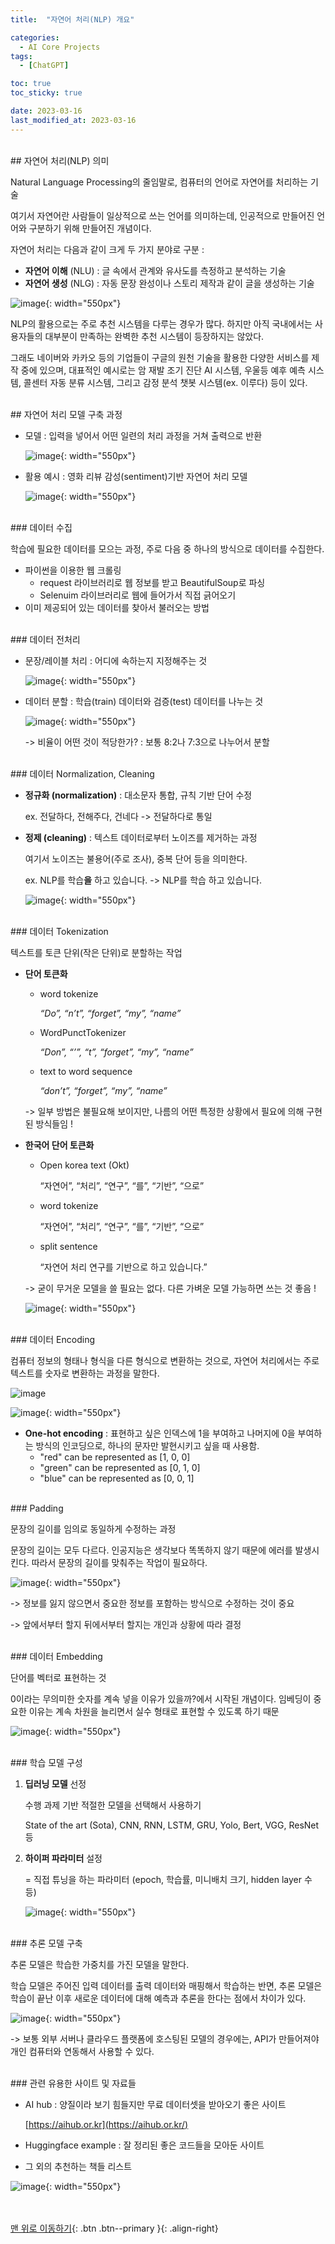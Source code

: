 ```yaml
---
title:  "자연어 처리(NLP) 개요" 

categories:
  - AI Core Projects
tags:
  - [ChatGPT]

toc: true
toc_sticky: true

date: 2023-03-16
last_modified_at: 2023-03-16
---
```



<br/> 
## 자연어 처리(NLP) 의미

Natural Language Processing의 줄임말로, 컴퓨터의 언어로 자연어를 처리하는 기술

여기서 자연어란 사람들이 일상적으로 쓰는 언어를 의미하는데, 인공적으로 만들어진 언어와 구분하기 위해 만들어진 개념이다. 

자연어 처리는 다음과 같이 크게 두 가지 분야로 구분 :

- **자연어 이해** (NLU) : 글 속에서 관계와 유사도를 측정하고 분석하는 기술
- **자연어 생성** (NLG) : 자동 문장 완성이나 스토리 제작과 같이 글을 생성하는 기술

![image](https://user-images.githubusercontent.com/86834982/225531368-937f548f-c05a-405c-93ca-91b904ef92a8.png){: width="550px"}  

NLP의 활용으로는 주로 추천 시스템을 다루는 경우가 많다. 하지만 아직 국내에서는 사용자들의 대부분이 만족하는 완벽한 추천 시스템이 등장하지는 않았다. 

그래도 네이버와 카카오 등의 기업들이 구글의 원천 기술을 활용한 다양한 서비스를 제작 중에 있으며, 대표적인 예시로는 암 재발 조기 진단 AI 시스템, 우울등 예후 예측 시스템, 콜센터 자동 분류 시스템, 그리고 감정 분석 챗봇 시스템(ex. 이루다) 등이 있다. 



<br/>   
## 자연어 처리 모델 구축 과정

- 모델 : 입력을 넣어서 어떤 일련의 처리 과정을 거쳐 출력으로 반환
    
    ![image](https://user-images.githubusercontent.com/86834982/225531433-f26d9e65-9509-4d82-b99b-0e6cd553470e.png){: width="550px"}  
    

- 활용 예시 : 영화 리뷰 감성(sentiment)기반 자연어 처리 모델
    
    ![image](https://user-images.githubusercontent.com/86834982/225531438-5d107a35-2508-4815-8bb8-d438a8e5b5c7.png){: width="550px"}  
    


<br/> 
### 데이터 수집

학습에 필요한 데이터를 모으는 과정, 주로 다음 중 하나의 방식으로 데이터를 수집한다.

- 파이썬을 이용한 웹 크롤링 
    - request 라이브러리로 웹 정보를 받고 BeautifulSoup로 파싱
    - Selenuim 라이브러리로 웹에 들어가서 직접 긁어오기 
- 이미 제공되어 있는 데이터를 찾아서 불러오는 방법


<br/> 
### 데이터 전처리

- 문장/레이블 처리 : 어디에 속하는지 지정해주는 것
    
    ![image](https://user-images.githubusercontent.com/86834982/225531858-2215d70f-c19f-4540-ad4f-30b4f6f0dc54.png){: width="550px"}  
    
- 데이터 분할 : 학습(train) 데이터와 검증(test) 데이터를 나누는 것
    
    ![image](https://user-images.githubusercontent.com/86834982/225531863-5666ae2a-316a-47c4-a990-f4dc02b71e8b.png){: width="550px"}  
    
    -> 비율이 어떤 것이 적당한가? : 보통 8:2나 7:3으로 나누어서 분할 
    
<br/> 
### 데이터 Normalization, Cleaning

- **정규화 (normalization)** : 대소문자 통합, 규칙 기반 단어 수정
    
    ex. 전달하다, 전해주다, 건네다 -> 전달하다로 통일 
    

- **정제 (cleaning)** : 텍스트 데이터로부터 노이즈를 제거하는 과정
    
    여기서 노이즈는 불용어(주로 조사), 중복 단어 등을 의미한다. 
    
    ex. NLP를 학습**을** 하고 있습니다. -> NLP를 학습 하고 있습니다.
    
    ![image](https://user-images.githubusercontent.com/86834982/225532318-df309b0f-fa9c-491c-bbb0-84cdae786b3e.png){: width="550px"}  
    

<br/> 
### 데이터 Tokenization

텍스트를 토큰 단위(작은 단위)로 분할하는 작업 

- **단어 토큰화**
    - word tokenize
        
        *“Do”, “n’t”, “forget”, “my”, “name”*
        
    - WordPunctTokenizer
        
        *“Don”, “’”, “t”, “forget”, “my”, “name”*
        
    - text to word sequence
        
        *“don’t”, “forget”, “my”, “name”*
        
    
    -> 일부 방법은 불필요해 보이지만, 나름의 어떤 특정한 상황에서 필요에 의해 구현된 방식들임 !
    
- **한국어 단어 토큰화**
    - Open korea text (Okt)
        
        “자연어”, “처리”, “연구”, “를”, “기반”, “으로”
        
    - word tokenize
        
        “자연어”, “처리”, “연구”, “를”, “기반”, “으로”
        
    - split sentence
        
        “자연어 처리 연구를 기반으로 하고 있습니다.”
        
    
    -> 굳이 무거운 모델을 쓸 필요는 없다. 다른 가벼운 모델 가능하면 쓰는 것 좋음 !
    
    ![image](https://user-images.githubusercontent.com/86834982/225532504-ac89b929-fcd5-440f-8d59-878400836f7c.png){: width="550px"}  
    

<br/> 
### 데이터 Encoding

컴퓨터 정보의 형태나 형식을 다른 형식으로 변환하는 것으로, 자연어 처리에서는 주로 텍스트를 숫자로 변환하는 과정을 말한다. 

![image](https://user-images.githubusercontent.com/86834982/225532507-7ea57107-0a37-4bdd-a4d7-45f0529268d8.png)

![image](https://user-images.githubusercontent.com/86834982/225531716-88747637-49da-4e62-b8be-d860eb8faedd.png){: width="550px"}  

- **One-hot encoding** : 표현하고 싶은 인덱스에 1을 부여하고 나머지에 0을 부여하는 방식의 인코딩으로, 하나의 문자만 발현시키고 싶을 때 사용함.
    - "red" can be represented as [1, 0, 0]
    - "green" can be represented as [0, 1, 0]
    - "blue" can be represented as [0, 0, 1]


<br/> 
### Padding

문장의 길이를 임의로 동일하게 수정하는 과정

문장의 길이는 모두 다르다. 인공지능은 생각보다 똑똑하지 않기 때문에 에러를 발생시킨다. 따라서 문장의 길이를 맞춰주는 작업이 필요하다. 

![image](https://user-images.githubusercontent.com/86834982/225532079-166586b2-7220-4bb4-8e96-a16ea9a30435.png){: width="550px"}  

-> 정보를 잃지 않으면서 중요한 정보를 포함하는 방식으로 수정하는 것이 중요

-> 앞에서부터 할지 뒤에서부터 할지는 개인과 상황에 따라 결정 


<br/> 
### 데이터 Embedding

단어를 벡터로 표현하는 것

 0이라는 무의미한 숫자를 계속 넣을 이유가 있을까?에서 시작된 개념이다. 임베딩이 중요한 이유는 계속 차원을 늘리면서 실수 형태로 표현할 수 있도록 하기 때문

![image](https://user-images.githubusercontent.com/86834982/225532316-2a5a62f1-fb65-412d-ae1c-1999f1cfb945.png){: width="550px"}  


<br/> 
### 학습 모델 구성

1. **딥러닝 모델** 선정
    
    수행 과제 기반 적절한 모델을 선택해서 사용하기 
    
    State of the art (Sota), CNN, RNN, LSTM, GRU, Yolo, Bert, VGG, ResNet 등
    
2. **하이퍼 파라미터** 설정 
    
    = 직접 튜닝을 하는 파라미터 (epoch, 학습률, 미니배치 크기, hidden layer 수 등)
    
    ![image](https://user-images.githubusercontent.com/86834982/225532646-89d242f7-e945-4f6a-b566-28dbce95eb88.png){: width="550px"}  
    

<br/> 
### 추론 모델 구축

추론 모델은 학습한 가중치를 가진 모델을 말한다. 

학습 모델은 주어진 입력 데이터를 출력 데이터와 매핑해서 학습하는 반면, 추론 모델은 학습이 끝난 이후 새로운 데이터에 대해 예측과 추론을 한다는 점에서 차이가 있다. 

![image](https://user-images.githubusercontent.com/86834982/225532654-dcb56ae2-711c-4637-8b08-3690e8337208.png){: width="550px"}  

-> 보통 외부 서버나 클라우드 플랫폼에 호스팅된 모델의 경우에는, API가 만들어져야 개인 컴퓨터와 연동해서 사용할 수 있다. 


<br/> 
### 관련 유용한 사이트 및 자료들

- AI hub : 양질이라 보기 힘들지만 무료 데이터셋을 받아오기 좋은 사이트
    
    [https://aihub.or.kr](https://aihub.or.kr/)
    
- Huggingface example : 잘 정리된 좋은 코드들을 모아둔 사이트
- 그 외의 추천하는 책들 리스트

![image](https://user-images.githubusercontent.com/86834982/225531577-3673a72e-0c0a-4603-ae89-73804c31ddfb.png){: width="550px"}  


<br/><br/>
[맨 위로 이동하기](#){: .btn .btn--primary }{: .align-right}
